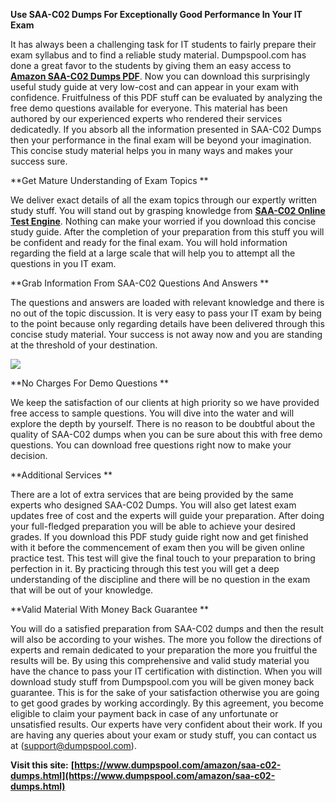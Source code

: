 **Use SAA-C02 Dumps For Exceptionally Good Performance In Your IT Exam**

It has always been a challenging task for IT students to fairly prepare their exam syllabus and to find a reliable study material. Dumpspool.com has done a great favor to the students by giving them an easy access to **[Amazon SAA-C02 Dumps PDF](https://www.dumpspool.com/amazon/saa-c02-dumps.html)**. Now you can download this surprisingly useful study guide at very low-cost and can appear in your exam with confidence. Fruitfulness of this PDF stuff can be evaluated by analyzing the free demo questions available for everyone. This material has been authored by our experienced experts who rendered their services dedicatedly. If you absorb all the information presented in SAA-C02 Dumps then your performance in the final exam will be beyond your imagination. This concise study material helps you in many ways and makes your success sure. 

**Get Mature Understanding of Exam Topics **

We deliver exact details of all the exam topics through our expertly written study stuff. You will stand out by grasping knowledge from **[SAA-C02 Online Test Engine](https://www.dumpspool.com/amazon/saa-c02-dumps.html)**. Nothing can make your worried if you download this concise study guide. After the completion of your preparation from this stuff you will be confident and ready for the final exam. You will hold information regarding the field at a large scale that will help you to attempt all the questions in you IT exam. 

**Grab Information From SAA-C02 Questions And Answers **

The questions and answers are loaded with relevant knowledge and there is no out of the topic discussion. It is very easy to pass your IT exam by being to the point because only regarding details have been delivered through this concise study material. Your success is not away now and you are standing at the threshold of your destination. 

![](https://images.quicket.co.za/0347843_0.jpeg)

**No Charges For Demo Questions **

We keep the satisfaction of our clients at high priority so we have provided free access to sample questions. You will dive into the water and will explore the depth by yourself. There is no reason to be doubtful about the quality of SAA-C02 dumps when you can be sure about this with free demo questions. You can download free questions right now to make your decision. 

**Additional Services **

There are a lot of extra services that are being provided by the same experts who designed SAA-C02 Dumps. You will also get latest exam updates free of cost and the experts will guide your preparation. After doing your full-fledged preparation you will be able to achieve your desired grades. If you download this PDF study guide right now and get finished with it before the commencement of exam then you will be given online practice test. This test will give the final touch to your preparation to bring perfection in it. By practicing through this test you will get a deep understanding of the discipline and there will be no question in the exam that will be out of your knowledge. 

**Valid Material With Money Back Guarantee **

You will do a satisfied preparation from SAA-C02 dumps and then the result will also be according to your wishes. The more you follow the directions of experts and remain dedicated to your preparation the more you fruitful the results will be. By using this comprehensive and valid study material you have the chance to pass your IT certification with distinction. When you will download study stuff from Dumpspool.com you will be given money back guarantee. This is for the sake of your satisfaction otherwise you are going to get good grades by working accordingly. By this agreement, you become eligible to claim your payment back in case of any unfortunate or unsatisfied results. Our experts have very confident about their work. If you are having any queries about your exam or study stuff, you can contact us at (support@dumpspool.com). 

**Visit this site:** **[https://www.dumpspool.com/amazon/saa-c02-dumps.html](https://www.dumpspool.com/amazon/saa-c02-dumps.html)**
